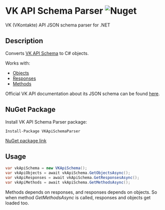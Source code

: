 # VK API Schema Parser ![Nuget](https://img.shields.io/nuget/v/VKApiSchemaParser.svg)

VK (VKontakte) API JSON schema parser for .NET 

## Description
Converts [VK API Schema](https://github.com/VKCOM/vk-api-schema) to C# objects.

Works with:
* [Objects](https://github.com/VKCOM/vk-api-schema/blob/master/objects.json)
* [Responses](https://github.com/VKCOM/vk-api-schema/blob/master/responses.json)
* [Methods](https://github.com/VKCOM/vk-api-schema/blob/master/methods.json)

Official VK API documentation about its JSON schema can be found [here](https://vk.com/dev/json_schema).

## NuGet Package
Install VK API Schema Parser package:
```
Install-Package VKApiSchemaParser
```

[NuGet package link](https://www.nuget.org/packages/VKApiSchemaParser)

## Usage
```csharp
var vkApiSchema = new VKApiSchema();
var vkApiObjects = await vkApiSchema.GetObjectsAsync();
var vkApiResponses = await vkApiSchema.GetResponsesAsync();
var vkApiMethods = await vkApiSchema.GetMethodsAsync();
```

Methods depends on responses, and responses depends on objects. So when method _GetMethodsAsync_ is called, responses and objects get loaded too.
